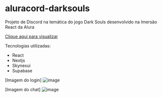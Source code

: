 # aluracord-darksouls
Projeto de Discord na temática do jogo Dark Souls desenvolvido na Imersão React da Alura

<a href="http://soulscord-alura.vercel.app/">Clique aqui para visualizar</a>

Tecnologias utilizadas:
- React
- Nextjs
- Skynexui
- Supabase

[Imagem do login]
![image](https://user-images.githubusercontent.com/26098335/151737489-96d25478-3f0c-4e72-9186-46174a443da8.png)

[Imagem do chat]
![image](https://user-images.githubusercontent.com/26098335/151737585-0c433f90-1c15-4133-bb1f-4de9b4275e60.png)
